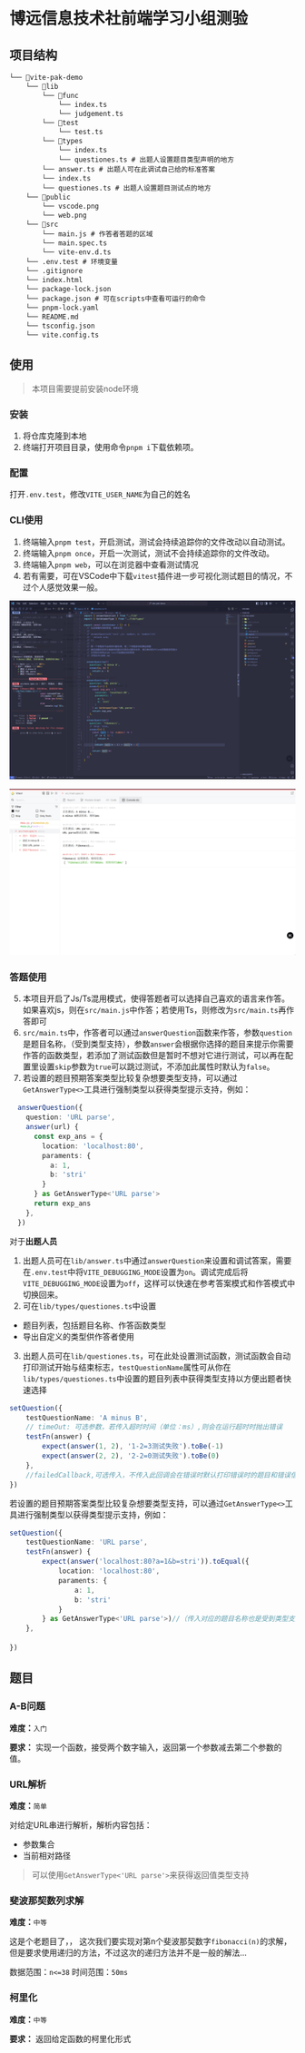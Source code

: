 # 博远信息技术社前端学习小组测验

## 项目结构

``` 项目结构
└── 📁vite-pak-demo
    └── 📁lib
        └── 📁func
            └── index.ts
            └── judgement.ts
        └── 📁test
            └── test.ts
        └── 📁types
            └── index.ts
            └── questiones.ts # 出题人设置题目类型声明的地方
        └── answer.ts # 出题人可在此调试自己给的标准答案
        └── index.ts
        └── questiones.ts # 出题人设置题目测试点的地方
    └── 📁public
        └── vscode.png
        └── web.png
    └── 📁src
        └── main.js # 作答者答题的区域
        └── main.spec.ts
        └── vite-env.d.ts
    └── .env.test # 环境变量
    └── .gitignore
    └── index.html
    └── package-lock.json
    └── package.json # 可在scripts中查看可运行的命令
    └── pnpm-lock.yaml
    └── README.md
    └── tsconfig.json
    └── vite.config.ts
```

## 使用

> 本项目需要提前安装node环境

### 安装

1. 将仓库克隆到本地
2. 终端打开项目目录，使用命令`pnpm i`下载依赖项。

### 配置

打开`.env.test`，修改`VITE_USER_NAME`为自己的姓名

### CLI使用

1. 终端输入`pnpm test`，开启测试，测试会持续追踪你的文件改动以自动测试。
2. 终端输入`pnpm once`，开启一次测试，测试不会持续追踪你的文件改动。
3. 终端输入`pnpm web`，可以在浏览器中查看测试情况
4. 若有需要，可在VSCode中下载`vitest`插件进一步可视化测试题目的情况，不过个人感觉效果一般。

![在vscode中使用终端的效果](/public/vscode.png)

![在浏览器中查看的效果](/public/web.png)

### 答题使用

5. 本项目开启了Js/Ts混用模式，使得答题者可以选择自己喜欢的语言来作答。如果喜欢js，则在`src/main.js`中作答；若使用Ts，则修改为`src/main.ts`再作答即可
6. `src/main.ts`中，作答者可以通过`answerQuestion`函数来作答，参数`question`是题目名称，（受到类型支持），参数`answer`会根据你选择的题目来提示你需要作答的函数类型，若添加了测试函数但是暂时不想对它进行测试，可以再在配置里设置`skip`参数为`true`可以跳过测试，不添加此属性时默认为`false`。
7. 若设置的题目预期答案类型比较复杂想要类型支持，可以通过`GetAnswerType<>`工具进行强制类型以获得类型提示支持，例如：

```ts
  answerQuestion({
    question: 'URL parse',
    answer(url) {
      const exp_ans = {
        location: 'localhost:80',
        paraments: {
          a: 1,
          b: 'stri'
        }
      } as GetAnswerType<'URL parse'>
      return exp_ans
    },
  })
```

对于**出题人员**

1. 出题人员可在`lib/answer.ts`中通过`answerQuestion`来设置和调试答案，需要在`.env.test`中将`VITE_DEBUGGING_MODE`设置为`on`。调试完成后将`VITE_DEBUGGING_MODE`设置为`off`，这样可以快速在参考答案模式和作答模式中切换回来。
2. 可在`lib/types/questiones.ts`中设置
  - 题目列表，包括题目名称、作答函数类型
  - 导出自定义的类型供作答者使用
3. 出题人员可在`lib/questiones.ts`，可在此处设置测试函数，测试函数会自动打印测试开始与结束标志，`testQuestionName`属性可从你在`lib/types/questiones.ts`中设置的题目列表中获得类型支持以方便出题者快速选择

```ts
setQuestion({
    testQuestionName: 'A minus B',
    // timeOut: 可选参数，若传入超时时间（单位：ms）,则会在运行超时时抛出错误
    testFn(answer) {
        expect(answer(1, 2), '1-2=3测试失败').toBe(-1)
        expect(answer(2, 2), '2-2=0测试失败').toBe(0)
    },
    //failedCallback,可选传入，不传入此回调会在错误时默认打印错误时的题目和错误信息
})
```

若设置的题目预期答案类型比较复杂想要类型支持，可以通过`GetAnswerType<>`工具进行强制类型以获得类型提示支持，例如：

```ts
setQuestion({
    testQuestionName: 'URL parse',
    testFn(answer) {
        expect(answer('localhost:80?a=1&b=stri')).toEqual({
            location: 'localhost:80',
            paraments: {
                a: 1,
                b: 'stri'
            }
        } as GetAnswerType<'URL parse'>)//（传入对应的题目名称也是受到类型支持以方便快速选择的）
    },
    
})
```

## 题目

### A-B问题

**难度：**`入门`

**要求：** 实现一个函数，接受两个数字输入，返回第一个参数减去第二个参数的值。

### URL解析

**难度：**`简单`

对给定URL串进行解析，解析内容包括：
- 参数集合
- 当前相对路径

> 可以使用`GetAnswerType<'URL parse'>`来获得返回值类型支持

### 斐波那契数列求解

**难度：**`中等`

这是个老题目了，，
这次我们要实现对第n个斐波那契数字`fibonacci(n)`的求解，
但是要求使用递归的方法，不过这次的递归方法并不是一般的解法...

数据范围：`n<=38`
时间范围：`50ms`


### 柯里化

**难度：**`中等`

**要求：** 返回给定函数的柯里化形式
